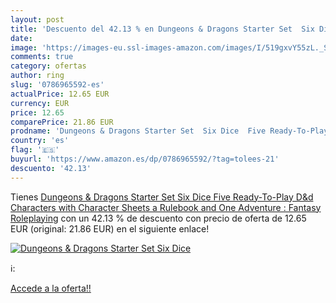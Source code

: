```yaml
---
layout: post
title: 'Descuento del 42.13 % en Dungeons & Dragons Starter Set  Six Dice'
date: 
image: 'https://images-eu.ssl-images-amazon.com/images/I/519gxvY55zL._SL200_.jpg'
comments: true
category: ofertas
author: ring
slug: '0786965592-es'
actualPrice: 12.65 EUR
currency: EUR
price: 12.65
comparePrice: 21.86 EUR
prodname: 'Dungeons & Dragons Starter Set  Six Dice  Five Ready-To-Play D&d Characters with Character Sheets  a Rulebook  and One Adventure : Fantasy Roleplaying'
country: 'es'
flag: '🇪🇸'
buyurl: 'https://www.amazon.es/dp/0786965592/?tag=tolees-21'
descuento: '42.13'
---
```


Tienes [Dungeons & Dragons Starter Set  Six Dice  Five Ready-To-Play D&d Characters with Character Sheets  a Rulebook  and One Adventure : Fantasy Roleplaying](https://www.amazon.es/dp/0786965592/?tag=tolees-21) con un 42.13 % de descuento con precio de oferta de 12.65 EUR (original: 21.86 EUR) en el siguiente enlace!

[![Dungeons & Dragons Starter Set  Six Dice](https://images-eu.ssl-images-amazon.com/images/I/519gxvY55zL._SL200_.jpg)](https://www.amazon.es/dp/0786965592/?tag=tolees-21)

ℹ️:


[Accede a la oferta!!](https://www.amazon.es/dp/0786965592/?tag=tolees-21)
